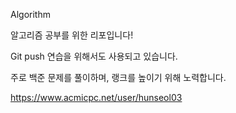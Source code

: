 Algorithm

알고리즘 공부를 위한 리포입니다!

Git push 연습을 위해서도 사용되고 있습니다.

주로 백준 문제를 풀이하며, 랭크를 높이기 위해 노력합니다.

https://www.acmicpc.net/user/hunseol03

